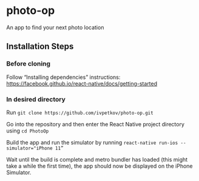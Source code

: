 # photo-op
An app to find your next photo location

## Installation Steps

### Before cloning
  Follow “Installing dependencies” instructions: https://facebook.github.io/react-native/docs/getting-started

### In desired directory

Run `git clone https://github.com/ivpetkov/photo-op.git`

Go into the repository and then enter the React Native project directory using `cd PhotoOp`

Build the app and run the simulator by running `react-native run-ios --simulator="iPhone 11”`

Wait until the build is complete and metro bundler has loaded (this might take a while the first time), the app should now be displayed on the iPhone Simulator.
